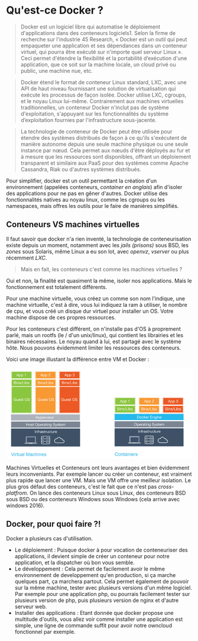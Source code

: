 # Qu'est-ce Docker ?

> Docker est un logiciel libre qui automatise le déploiement d'applications dans des conteneurs logiciels1. Selon la firme de recherche sur l'industrie 45 Research, « Docker est un outil qui peut empaqueter une application et ses dépendances dans un conteneur virtuel, qui pourra être exécuté sur n'importe quel serveur Linux ». Ceci permet d'étendre la flexibilité et la portabilité d’exécution d'une application, que ce soit sur la machine locale, un cloud privé ou public, une machine nue, etc.  

> Docker étend le format de conteneur Linux standard, LXC, avec une API de haut niveau fournissant une solution de virtualisation qui exécute les processus de façon isolée. Docker utilise LXC, cgroups, et le noyau Linux lui-même. Contrairement aux machines virtuelles traditionnelles, un conteneur Docker n'inclut pas de système d'exploitation, s'appuyant sur les fonctionnalités du système d’exploitation fournies par l'infrastructure sous-jacente.  

> La technologie de conteneur de Docker peut être utilisée pour étendre des systèmes distribués de façon à ce qu'ils s'exécutent de manière autonome depuis une seule machine physique ou une seule instance par nœud. Cela permet aux nœuds d'être déployés au fur et à mesure que les ressources sont disponibles, offrant un déploiement transparent et similaire aux PaaS pour des systèmes comme Apache Cassandra, Riak ou d'autres systèmes distribués.  


Pour simplifier, docker est un outil permettant la création d'un environnement (appelées conteneurs, *container en anglais*) afin d'isoler des applications pour ne pas en gêner d'autres.
Docker utilise des fonctionnalités natives au noyau linux, comme les cgroups ou les namespaces, mais offres les outils pour le faire de manières simplifiés.


## Conteneurs VS machines virtuelles

Il faut savoir que docker n'a rien inventé, la technologie de conteneurisation existe depuis un moment, notamment avec les *jails (prisons)* sous BSD, les *zones* sous Solaris, même Linux a eu son lot, avec *openvz*, *vserver* ou plus récemment *LXC*.

> Mais en fait, les conteneurs c'est comme les machines virtuelles ?

Oui et non, la finalité est quasiment la même, isoler nos applications. Mais le fonctionnement est totalement différents.

Pour une machine virtuelle, vous créez un comme son nom l'indique, une machine virtuelle, c'est à dire, vous lui indiquez la ram à utiliser, le nombre de cpu, et vous créé un disque dur virtuel pour installer un OS. Votre machine dispose de ces propres ressources.

Pour les conteneurs c'est différent, on n'installe pas d'OS à proprement parlé, mais un rootfs (le / d'un unix/linux), qui contient les librairies et les binaires nécessaires. Le noyau quand à lui, est partagé avec le système hôte. Nous pouvons évidemment limiter les ressources des conteneurs.


Voici une image illustant la différence entre VM et Docker :  

![](images/1.vmvsdocker.png)


Machines Virtuelles et Conteneurs ont leurs avantages et bien évidemment leurs inconveniants. Par exemple lancer ou créer un conteneur, est vraiment plus rapide que lancer une VM. Mais une VM offre une meilleur isolation.
Le plus gros défaut des conteneurs, c'est le fait que ce n'est pas *cross-platfrom*. On lance des conteneurs Linux sous Linux, des conteneurs BSD sous BSD ou des conteneurs Windows sous Windows (cela arrive avec windows 2016).


## Docker, pour quoi faire ?!
Docker a plusieurs cas d'utilisation.

* Le déploiement :
Puisque docker à pour vocation de conteneuriser des applications, il devient simple de créer un conteneur pour notre application, et la dispatcher où bon vous semble.
* Le développement :
Cela permet de facilement avoir le même environnement de developpement qu'en production, si ça marche quelques part, ça marchera partout. Cela permet également de pouvoir sur la même machine, tester avec plusieurs versions d'un même logiciel. Par exemple pour une application php, ou pourrais facilement tester sur plusieurs version de php, puis plusieurs version de nginx et d'autre serveur web.
* Installer des applications :
Etant donnée que docker propose une multitude d'outils, vous allez voir comme installer une application est simple, une ligne de commande suffit pour avoir notre owncloud fonctionnel par exemple.
